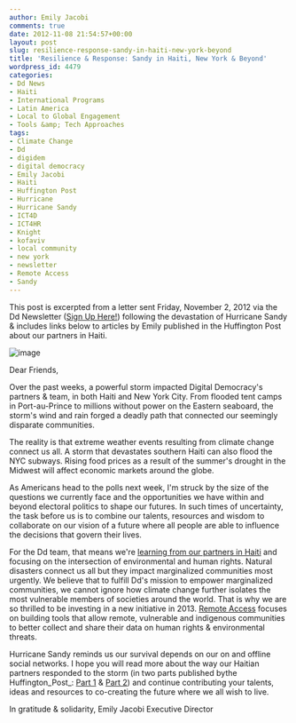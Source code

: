 ```yaml
---
author: Emily Jacobi
comments: true
date: 2012-11-08 21:54:57+00:00
layout: post
slug: resilience-response-sandy-in-haiti-new-york-beyond
title: 'Resilience & Response: Sandy in Haiti, New York & Beyond'
wordpress_id: 4479
categories:
- Dd News
- Haiti
- International Programs
- Latin America
- Local to Global Engagement
- Tools &amp; Tech Approaches
tags:
- Climate Change
- Dd
- digidem
- digital democracy
- Emily Jacobi
- Haiti
- Huffington Post
- Hurricane
- Hurricane Sandy
- ICT4D
- ICT4HR
- Knight
- kofaviv
- local community
- new york
- newsletter
- Remote Access
- Sandy
---
```


This post is excerpted from a letter sent Friday, November 2, 2012 via the Dd Newsletter ([Sign Up Here!](http://digital-democracy.us2.list-manage.com/subscribe?u=e5898ac1e68db70ce0dfefa88&id=fa7137bbfa)) following the devastation of Hurricane Sandy & includes links below to articles by Emily published in the Huffington Post about our partners in Haiti.

![image](http://farm9.staticflickr.com/8348/8167492684_60c24e736c_o.jpg)

Dear Friends,

Over the past weeks, a powerful storm impacted Digital Democracy's partners & team, in both Haiti and New York City. From flooded tent camps in Port-au-Prince to millions without power on the Eastern seaboard, the storm's wind and rain forged a deadly path that connected our seemingly disparate communities.

The reality is that extreme weather events resulting from climate change connect us all. A storm that devastates southern Haiti can also flood the NYC subways. Rising food prices as a result of the summer's drought in the Midwest will affect economic markets around the globe.

As Americans head to the polls next week, I'm struck by the size of the questions we currently face and the opportunities we have within and beyond electoral politics to shape our futures. In such times of uncertainty, the task before us is to combine our talents, resources and wisdom to collaborate on our vision of a future where all people are able to influence the decisions that govern their lives.

For the Dd team, that means we're [learning from our partners in Haiti](http://www.huffingtonpost.com/emily-jacobi/hurricane-sandy_b_2059229.html) and focusing on the intersection of environmental and human rights. Natural disasters connect us all but they impact marginalized communities most urgently. We believe that to fulfill Dd's mission to empower marginalized communities, we cannot ignore how climate change further isolates the most vulnerable members of societies around the world. That is why we are so thrilled to be investing in a new initiative in 2013. [Remote Access](http://digital-democracy.org/2012/09/24/remote-access-connecting-threatened-communities/) focuses on building tools that allow remote, vulnerable and indigenous communities to better collect and share their data on human rights & environmental threats.

Hurricane Sandy reminds us our survival depends on our on and offline social networks. I hope you will read more about the way our Haitian partners responded to the storm (in two parts published bythe Huffington_Post_: [Part 1](http://www.huffingtonpost.com/emily-jacobi/hurricane-sandy_b_2059229.html) & [Part 2](http://www.huffingtonpost.com/emily-jacobi/resilience-response-a-hur_b_2064277.html)) and continue contributing your talents, ideas and resources to co-creating the future where we all wish to live.

In gratitude & solidarity,
Emily Jacobi
Executive Director
